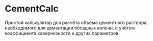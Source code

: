 # CementCalc
Простой калькулятор для расчёта объёма цементного раствора, необходимого для цементации обсадных колонн, с учётом коэффициента кавернозности и других параметров.
